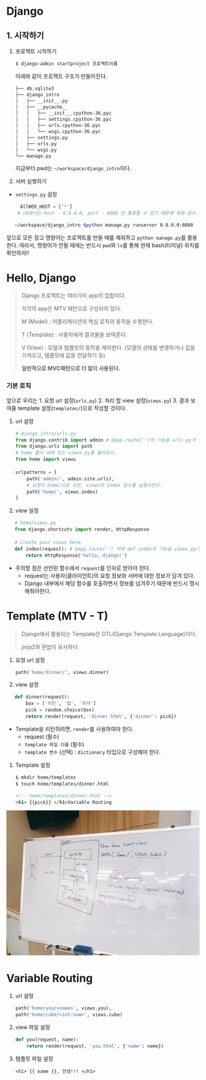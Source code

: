 # Django

## 1. 시작하기

1. 프로젝트 시작하기

   ```bash
   $ django-admin startproject 프로젝트이름
   ```

   아래와 같이 프로젝트 구조가 만들어진다.

   ```text
   ├── db.sqlite3
   ├── django_intro
   │   ├── __init__.py
   │   ├── __pycache__
   │   │   ├── __init__.cpython-36.pyc
   │   │   ├── settings.cpython-36.pyc
   │   │   ├── urls.cpython-36.pyc
   │   │   └── wsgi.cpython-36.pyc
   │   ├── settings.py
   │   ├── urls.py
   │   └── wsgi.py
   └── manage.py
   ```

   지금부터 pwd는 `~/workspace/django_intro`이다.

2. 서버 실행하기

- `settings.py` 설정

```python
     AllWED_HOST = ['*']
    # c9에서는 host - 0.0.0.0, port - 8080 만 활용할 수 있기 때문에 위와 같이 설정한다.
```

```bash
   ~/workspace/django_intro $python manage.py runserver 0.0.0.0:8080
```

앞으로 모든 장고 명령어는 프로젝트를 만들 때를 제외하고 `python manage.py`를 활용한다. 따라서, 명령어가 안될 때에는 반드시 `pwd`와 `ls`를 통해 현재 bash(터미널) 위치를 확인하자!!

# Hello, Django

> Django 프로젝트는 여러가지 app의 집합이다.
>
> 각각의 app은  MTV 패턴으로 구성되어 있다.
>
> M (Model) : 어플리케이션의  핵심 로직의 동작을 수행한다.
>
> T (Template) : 사용자에게 결과물을 보여준다.
>
> V (View) : 모델과 템플릿의 동작을 제어한다. (모델의 상태를 변경하거나 값을 가져오고, 템플릿에 값을 전달하기 등)
>
> **일반적으로 MVC패턴으로  더 많이 사용된다.**

### 기본 로직

앞으로 우리는 1. 요청 url 설정(`urls.py`) 2. 처리 할 view 설정(`views.py`) 3. 결과 보여줄 template 설정(`templates/`)으로 작성할 것이다. 

1. url 설정

   ```python
   # django_intro/urls.py
   from django.contrib import admin # @app.route('')의 기능을 urls.py가 한다.
   from django.urls import path
   # home 폴더 내에 있는 views.py를 불러온다.
   from home import views
   
   urlpatterns = [
       path('admin/', admin.site.urls),
       # 요청이 home/으로 오면, views의 index 함수를 실행시킨다.
       path('home/', views.index)
   ]
   ```

2. view 설정

```python
   # home/views.py
   from django.shortcuts import render, HttpResponse
   
   # Create your views here.
   def index(request): # @app.route('') 아래 def index의 기능을 views.py가 한다.
       return HttpResponse('hello, django!')
```

- 주의할 점은 선언된 함수에서 `request`를 인자로 받아야 한다.
  - request는 사용자(클라이언트)의 요청 정보와 서버에 대한 정보가 담겨 있다.
  - Django 내부에서 해당 함수를 호출하면서 정보를 넘겨주기 때문에 반드시 명시해줘야한다.

# Template (MTV - T)

> Django에서 활용되는 Template은 DTL(Django Template Language)이다.
>
> jinja2와 문법이 유사하다.

1. 요청 url 설정

   ```python
   path('home/dinner/', views.dinner)
   ```

2. view 설정

```python
   def dinner(request):
       box = ['치킨', '밥', '피자']
       pick = random.choice(box)
       return render(request, 'dinner.html', {'dinner': pick})
```

- Template을 리턴하려면, `render`를 사용하여야 한다.
  - request (필수)
  - `template 파일 이름` (필수)
  - `template 변수` (선택) : `dictionary` 타입으로 구성해야 한다.

1. Template 설정

   ```bash
   $ mkdir home/templates
   $ touch home/templates/dinner.html
   ```

   ```html
   <!-- home/templates/dinner.html -->
   <h1> {{pick}} </h1>Variable Routing
   ```

![1234](image/1234.jpg)

# Variable Routing

1. url 설정

   ```python
   path('home/you/<name>', views.you),
   path('home/cube/<int:num>', views.cube)
   ```

2. view 파일 설정

   ```python
   def you(request, name):
       return render(request, 'you.html', {'name': name})
   ```

3. 템플릿 파일 설정

   ```django
   <h1> {{ name }}, 안녕!!! </h1>
   ```


